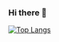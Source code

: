 ### Hi there 👋

[![Top Langs](https://github-readme-stats.vercel.app/api/top-langs/?username=s-duuu)](https://github.com/s-duuu/s-duuu)

<!--
**s-duuu/s-duuu** is a ✨ _special_ ✨ repository because its `README.md` (this file) appears on your GitHub profile.

Here are some ideas to get you started:

- 🔭 I’m currently working on ...
- 🌱 I’m currently learning ...
- 👯 I’m looking to collaborate on ...
- 🤔 I’m looking for help with ...
- 💬 Ask me about ...
- 📫 How to reach me: ...
- 😄 Pronouns: ...
- ⚡ Fun fact: ...
-->
